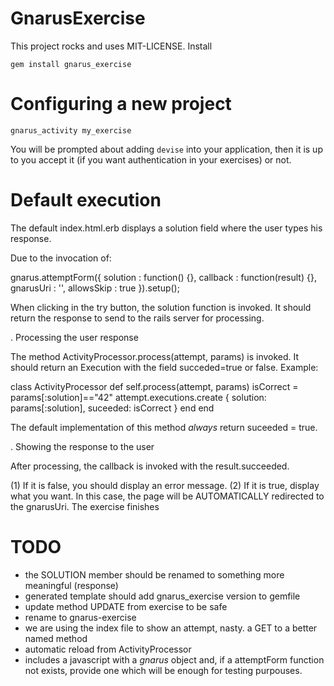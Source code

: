 GnarusExercise
==============

This project rocks and uses MIT-LICENSE. Install

```
gem install gnarus_exercise
```

Configuring a new project
=========================

```
gnarus_activity my_exercise
```

You will be prompted about adding <code>devise</code> into your application, then it is up
to you accept it (if you want authentication in your exercises) or not.

Default execution
=================

The default index.html.erb displays a solution field where the user types his response.

Due to the invocation of:

gnarus.attemptForm({ solution : function() {},
					 callback : function(result) {},
					 gnarusUri : '',
					 allowsSkip : true }).setup();

When clicking in the try button, the solution function is invoked. It should return the response to send to the rails server for processing.

. Processing the user response

The method ActivityProcessor.process(attempt, params) is invoked.
It should return an Execution with the field succeded=true or false.
Example:

class ActivityProcessor
  def self.process(attempt, params)
	isCorrect = params[:solution]=="42"
    attempt.executions.create {
		solution: params[:solution],
		suceeded: isCorrect
	}
  end
end

The default implementation of this method *always* return suceeded = true.

. Showing the response to the user

After processing, the callback is invoked with the result.succeeded.

(1) If it is false, you should display an error message.
(2) If it is true, display what you want. In this case, the page will be AUTOMATICALLY redirected to the gnarusUri. The exercise finishes


TODO
====

- the SOLUTION member should be renamed to something more meaningful (response)
- generated template should add gnarus_exercise version to gemfile
- update method UPDATE from exercise to be safe
- rename to gnarus-exercise
- we are using the index file to show an attempt, nasty. a GET to a better named method
- automatic reload from ActivityProcessor
- includes a javascript with a *gnarus* object and, if a attemptForm function not
  exists, provide one which will be enough for testing purpouses.
